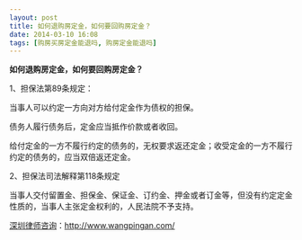 ```yaml
---
layout: post
title: 如何退购房定金，如何要回购房定金？
date: 2014-03-10 16:08
tags: [购房买房定金能退吗, 购房定金能退吗]
---
```

<strong>如何退购房定金，如何要回购房定金？</strong>

1、担保法第89条规定：

当事人可以约定一方向对方给付定金作为债权的担保。

债务人履行债务后，定金应当抵作价款或者收回。

给付定金的一方不履行约定的债务的，无权要求返还定金；收受定金的一方不履行约定的债务的，应当双倍返还定金。

2、担保法司法解释第118条规定

当事人交付留置金、担保金、保证金、订约金、押金或者订金等，但没有约定定金性质的，当事人主张定金权利的，人民法院不予支持。

<a href="http://www.wangpingan.com/">深圳律师咨询</a>：<a href="http://www.wangpingan.com/">http://www.wangpingan.com/</a>

